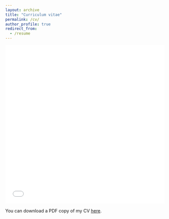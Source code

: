 ```yaml
---
layout: archive
title: "Curriculum vitae"
permalink: /cv/
author_profile: true
redirect_from:
  - /resume
---
```

<iframe src="/files/pdf/CV_Sayorn_Chin.pdf" width="100%" height="500" frameborder="no" border="0" marginwidth="0" marginheight="0"></iframe>

You can download a PDF copy of my CV [here](/files/pdf/CV_Sayorn_Chin.pdf).
